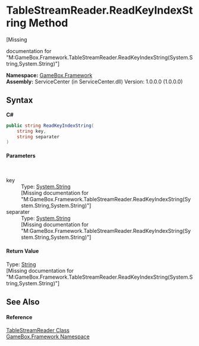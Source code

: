 # TableStreamReader.ReadKeyIndexString Method 
 

\[Missing <summary> documentation for "M:GameBox.Framework.TableStreamReader.ReadKeyIndexString(System.String,System.String)"\]

**Namespace:**&nbsp;<a href="a8957fe6-9cc0-3a6d-cd5c-a2a246efee1e">GameBox.Framework</a><br />**Assembly:**&nbsp;ServiceCenter (in ServiceCenter.dll) Version: 1.0.0.0 (1.0.0.0)

## Syntax

**C#**<br />
``` C#
public string ReadKeyIndexString(
	string key,
	string separater
)
```


#### Parameters
&nbsp;<dl><dt>key</dt><dd>Type: <a href="http://msdn2.microsoft.com/zh-cn/library/s1wwdcbf" target="_blank">System.String</a><br />\[Missing <param name="key"/> documentation for "M:GameBox.Framework.TableStreamReader.ReadKeyIndexString(System.String,System.String)"\]</dd><dt>separater</dt><dd>Type: <a href="http://msdn2.microsoft.com/zh-cn/library/s1wwdcbf" target="_blank">System.String</a><br />\[Missing <param name="separater"/> documentation for "M:GameBox.Framework.TableStreamReader.ReadKeyIndexString(System.String,System.String)"\]</dd></dl>

#### Return Value
Type: <a href="http://msdn2.microsoft.com/zh-cn/library/s1wwdcbf" target="_blank">String</a><br />\[Missing <returns> documentation for "M:GameBox.Framework.TableStreamReader.ReadKeyIndexString(System.String,System.String)"\]

## See Also


#### Reference
<a href="10d344c4-9264-e9ac-416b-eba0fb18151a">TableStreamReader Class</a><br /><a href="a8957fe6-9cc0-3a6d-cd5c-a2a246efee1e">GameBox.Framework Namespace</a><br />